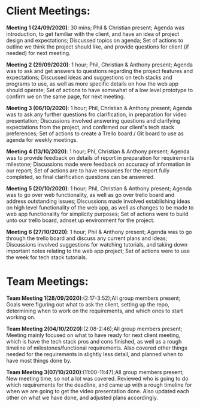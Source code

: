 # Client Meetings:

**Meeting 1 (24/09/2020)**: 30 mins; Phil & Christian present; Agenda was introduction, to get familiar with the client, and have an idea of project design and expectations; Discussed topics on agenda; Set of actions to outline we think the project should like, and provide questions for client (if needed) for next meeting.

**Meeting 2 (29/09/2020)**: 1 hour; Phil, Christian & Anthony present; Agenda was to ask and get answers to questions regarding the project features and expectations; Discussed ideas and suggestions on tech stacks and programs to use, as well as more specific details on how the web app should operate; Set of actions to have somewhat of a low level prototype to confirm we on the same page, for next meeting.

**Meeting 3 (06/10/2020)**: 1 hour; Phil, Christian & Anthony present; Agenda was to ask any further questions fro clarification, in preparation for video presentation; Discussions involved answering questions and clarifying expectations from the project, and confirmed our client's tech stack preferences; Set of actions to create a Trello board / Git board to use as agenda for weekly meetings.

**Meeting 4 (13/10/2020)**: 1 hour; Phl, Christian & Anthony present; Agenda was to provide feedback on details of report in preparation for requirements milestone; Discussions made were feedback on accuracy of information in our report; Set of actions are to have resources for the report fully completed, so final clarification questions can be answered.

**Meeting 5 (20/10/2020)**: 1 hour; Phil, Christian & Anthony present; Agenda was to go over web functionality, as well as go over trello board and address outstanding issues; Discussions made involved establishing ideas on high level functionality of the web app, as well as changes to be made to web app functionality for simplicity purposes; Set of actions were to build unto our trello board, adnset up environment for the project.

**Meeting 6 (27/10/2020)**: 1 hour; Phil & Anthony present; Agenda was to go through the trello board and discuss any current plans and ideas; Discussions involved suggestions for watching tutorials, and taking down important notes relating to the web app project; Set of actions were to use the week for tech stack tutorials.

# Team Meetings:

**Team Meeting 1(28/09/2020)**:(2:17-3:52);All group members present; Goals were figuring out what to ask the client, setting up the repo, determining when to work on the requirements, and which ones to start working on.

**Team Meeting 2(04/10/2020)**:(2:08-2:46);All group members present; Meeting mainly focused on what to have ready for next client meeting, which is have the tech stack pros and cons finished, as well as a rough timeline of milestones/functional requirements. Also covered other things needed for the requirements in slightly less detail, and planned when to have most things done by.

**Team Meeting 3(07/10/2020)**:(11:00-11:47);All group members present; New meeting time, so not a lot was covered. Reviewed who is going to do which requirements for the deadline, and came up with a rough timeline for when we are going to get the video presentation done. Also updated each other on what we have done, and adjusted plans accordingly.

